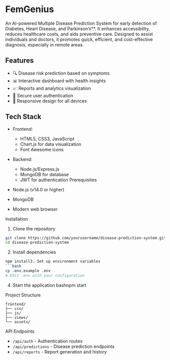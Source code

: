 # FemGenius
An AI-powered Multiple Disease Prediction System for early detection of Diabetes, Heart Disease, and Parkinson’s**. It enhances accessibility, reduces healthcare costs, and aids preventive care. Designed to assist individuals and doctors, it promotes quick, efficient, and cost-effective diagnosis, especially in remote areas.
## Features

- 🔍 Disease risk prediction based on symptoms
- 📊 Interactive dashboard with health insights
- 📈 Reports and analytics visualization
- 🔐 Secure user authentication
- 📱 Responsive design for all devices

## Tech Stack

- Frontend:
  - HTML5, CSS3, JavaScript
  - Chart.js for data visualization
  - Font Awesome icons
- Backend:
  - Node.js/Express.js
  - MongoDB for database
  - JWT for authentication
Prerequisites

- Node.js (v14.0 or higher)
- MongoDB
- Modern web browser

Installation
1. Clone the repository
```bash
git clone https://github.com/yourusername/disease-prediction-system.git
cd disease-prediction-system
```

2. Install dependencies
```bash
npm install3. Set up environment variables
```bash
cp .env.example .env
# Edit .env with your configuration
```

4. Start the application
bashnpm start


Project Structure

```
frontend/
├── css/
├── js/
├── views/
└── assets/
```
 API Endpoints

- `/api/auth` - Authentication routes
- `/api/predictions` - Disease prediction endpoints
- `/api/reports` - Report generation and history

